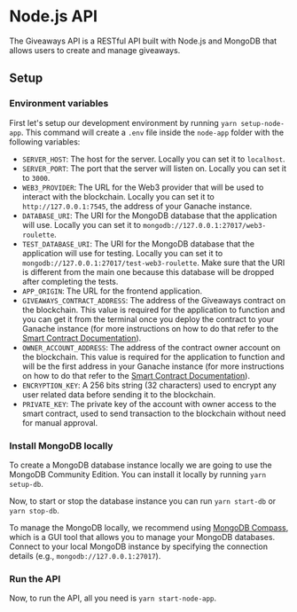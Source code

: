 # Node.js API

The Giveaways API is a RESTful API built with Node.js and MongoDB that allows users to create and manage giveaways.

## Setup

### Environment variables

First let's setup our development environment by running `yarn setup-node-app`. This command will create a `.env` file inside the `node-app` folder with the following variables:

- `SERVER_HOST`: The host for the server. Locally you can set it to `localhost`.
- `SERVER_PORT`: The port that the server will listen on. Locally you can set it to `3000`.
- `WEB3_PROVIDER`: The URL for the Web3 provider that will be used to interact with the blockchain. Locally you can set it to `http://127.0.0.1:7545`, the address of your Ganache instance.
- `DATABASE_URI`: The URI for the MongoDB database that the application will use. Locally you can set it to `mongodb://127.0.0.1:27017/web3-roulette`.
- `TEST_DATABASE_URI`: The URI for the MongoDB database that the application will use for testing. Locally you can set it to `mongodb://127.0.0.1:27017/test-web3-roulette`. Make sure that the URI is different from the main one because this database will be dropped after completing the tests.
- `APP_ORIGIN`: The URL for the frontend application.
- `GIVEAWAYS_CONTRACT_ADDRESS`: The address of the Giveaways contract on the blockchain. This value is required for the application to function and you can get it from the terminal once you deploy the contract to your Ganache instance (for more instructions on how to do that refer to the [Smart Contract Documentation](./truffle-app.md)).
- `OWNER_ACCOUNT_ADDRESS`: The address of the contract owner account on the blockchain. This value is required for the application to function and will be the first address in your Ganache instance (for more instructions on how to do that refer to the [Smart Contract Documentation](./truffle-app.md)).
- `ENCRYPTION_KEY`: A 256 bits string (32 characters) used to encrypt any user related data before sending it to the blockchain.
- `PRIVATE_KEY`: The private key of the account with owner access to the smart contract, used to send transaction to the blockchain without need for manual approval.

### Install MongoDB locally

To create a MongoDB database instance locally we are going to use the MongoDB Community Edition. You can install it locally by running `yarn setup-db`.

Now, to start or stop the database instance you can run `yarn start-db` or `yarn stop-db`.

To manage the MongoDB locally, we recommend using [MongoDB Compass](https://www.mongodb.com/products/compass), which is a GUI tool that allows you to manage your MongoDB databases. Connect to your local MongoDB instance by specifying the connection details (e.g., `mongodb://127.0.0.1:27017`).

### Run the API

Now, to run the API, all you need is `yarn start-node-app`.
